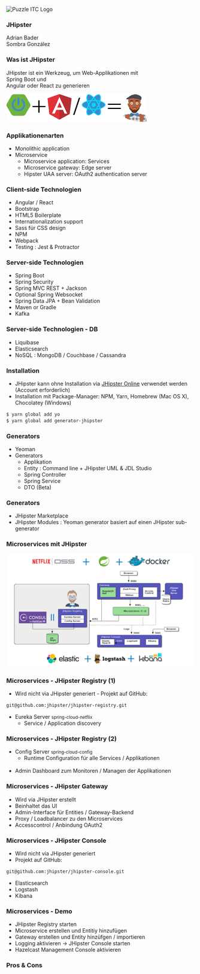 ![Puzzle ITC Logo](../assets/reveal.js-3.6.0/lib/img/puzzle_tagline_bg_rgb.svg)
<!-- .slide: class="master01" -->


<!-- section -->
<!-- .slide: class="master02" -->
### JHipster
Adrian Bader<br>
Sombra González


<!-- section -->
<!-- .slide: class="master03" -->
### Was ist JHipster

JHipster ist ein Werkzeug,
um Web-Applikationen mit <br>
Spring Boot und<br>
Angular oder React zu generieren

![](../assets/img/jhipster/jhipster.png)

<!-- section -->
<!-- .slide: class="master04" -->
### Applikationenarten

* Monolithic application
* Microservice 
    * Microservice application: Services
    * Microservice gateway: Edge server
    * Hipster UAA server: OAuth2 authentication server

<!-- slide -->
<!-- .slide: class="master03" -->
### Client-side Technologien

* Angular / React
* Bootstrap
* HTML5 Boilerplate
* Internationalization support
* Sass für CSS design
* NPM
* Webpack
* Testing : Jest & Protractor


<!-- slide -->
<!-- .slide: class="master05" -->
### Server-side Technologien

* Spring Boot
* Spring Security
* Spring MVC REST + Jackson
* Optional Spring Websocket
* Spring Data JPA + Bean Validation
* Maven or Gradle
* Kafka

<!-- slide -->
<!-- .slide: class="master05" -->
### Server-side Technologien - DB

* Liquibase
* Elasticsearch
* NoSQL : MongoDB / Couchbase / Cassandra


<!-- slide -->
<!-- .slide: class="master03" -->
### Installation

* JHipster kann ohne Installation via [JHipster Online](https://start.jhipster.tech) verwendet werden (Account erforderlich)
* Installation mit Package-Manager: NPM, Yarn, Homebrew (Mac OS X), Chocolatey (Windows)

```bash
$ yarn global add yo
$ yarn global add generator-jhipster

```
<!-- slide -->
<!-- .slide: class="master03" -->
### Generators
* Yeoman
* Generators
   * Applikation
   * Entity : Command line + JHipster UML & JDL Studio
   * Spring Controller 
   * Spring Service
   * DTO (Beta)

<!-- slide -->
<!-- .slide: class="master03" -->
### Generators
* JHipster Marketplace
* JHipster Modules :  Yeoman generator basiert auf einen JHipster sub-generator

<!-- slide -->
<!-- .slide: class="master04" -->
### Microservices mit JHipster

![](../assets/img/jhipster/microservices.png)

<!-- slide -->
<!-- .slide: class="master04" -->
### Microservices - JHipster Registry (1)
* Wird nicht via JHipster generiert - Projekt auf GitHub:
```bash
git@github.com:jhipster/jhipster-registry.git
```
* Eureka Server <small>spring-cloud-netflix</small>
    * Service / Application discovery

<!-- slide -->
<!-- .slide: class="master04" -->
### Microservices - JHipster Registry (2)
* Config Server <small>spring-cloud-config</small>
   * Runtime Configuration für alle Services / Applikationen
<br><br>
* Admin Dashboard zum Monitoren / Managen der Applikationen

<!-- slide -->
<!-- .slide: class="master04" -->
### Microservices - JHipster Gateway
* Wird via JHipster erstellt
* Beinhaltet das UI
* Admin-Interface für Entities / Gateway-Backend
* Proxy / Loadbalancer zu den Microservices
* Accesscontrol / Anbindung OAuth2

<!-- slide -->
<!-- .slide: class="master04" -->
### Microservices - JHipster Console
* Wird nicht via JHipster generiert
* Projekt auf GitHub:
```bash
git@github.com:jhipster/jhipster-console.git
```
* Elasticsearch
* Logstash
* Kibana 

<!-- slide -->
<!-- .slide: class="master04" -->
### Microservices - Demo
* JHipster Registry starten
* Microservice erstellen und Entitiy hinzufügen
* Gateway erstellen und Entity hinzüfgen / importieren 
* Logging aktivieren -> JHipster Console starten
* Hazelcast Management Console aktivieren 

<!-- slide -->
<!-- .slide: class="master03" -->
### Pros & Cons

